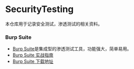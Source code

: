 # SecurityTesting

本仓库用于记录安全测试，渗透测试的相关资料。

### Burp Suite

- [Burp Suite](https://portswigger.net/burp)是集成型的渗透测试工具，功能强大，简单易用。
- [Burp Suite 实战指南](https://legacy.gitbook.com/book/t0data/burpsuite/details)
- [Burp Suite 下载地址](https://www.waitalone.cn/burpsuite-forever.html)
